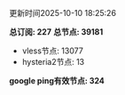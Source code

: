更新时间2025-10-10 18:25:26

**总订阅: 227**
**总节点: 39181**
- vless节点: 13077
- hysteria2节点: 13

**google ping有效节点: 324**
